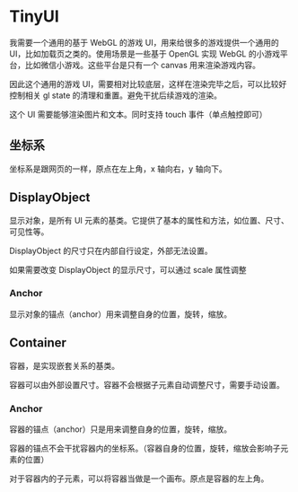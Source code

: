 # TinyUI

我需要一个通用的基于 WebGL 的游戏 UI，用来给很多的游戏提供一个通用的 UI，比如加载页之类的。使用场景是一些基于 OpenGL 实现 WebGL 的小游戏平台，比如微信小游戏。这些平台是只有一个 canvas 用来渲染游戏内容。

因此这个通用的游戏 UI，需要相对比较底层，这样在渲染完毕之后，可以比较好控制相关 gl state 的清理和重置。避免干扰后续游戏的渲染。

这个 UI 需要能够渲染图片和文本。同时支持 touch 事件（单点触控即可）

## 坐标系

坐标系是跟网页的一样，原点在左上角，x 轴向右，y 轴向下。

## DisplayObject

显示对象，是所有 UI 元素的基类。它提供了基本的属性和方法，如位置、尺寸、可见性等。

DisplayObject 的尺寸只在内部自行设定，外部无法设置。

如果需要改变 DisplayObject 的显示尺寸，可以通过 scale 属性调整

### Anchor

显示对象的锚点（anchor）用来调整自身的位置，旋转，缩放。

## Container

容器，是实现嵌套关系的基类。

容器可以由外部设置尺寸。容器不会根据子元素自动调整尺寸，需要手动设置。

### Anchor

容器的锚点（anchor）只是用来调整自身的位置，旋转，缩放。

容器的锚点不会干扰容器内的坐标系。（容器自身的位置，旋转，缩放会影响子元素的位置）

对于容器内的子元素，可以将容器当做是一个画布。原点是容器的左上角。
